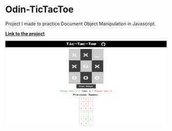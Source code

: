 # Odin-TicTacToe

Project I made to practice Document Object Manipulation in Javascript.

[**Link to the project**](http://stupidblogs.me/Odin-TicTacToe/)

![odinTTT](https://github.com/Yug34/Odin-TicTacToe/blob/master/odinTTT.png)

